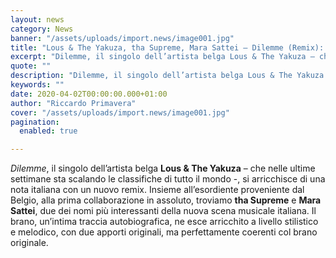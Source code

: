 ```yaml
---
layout: news
category: News
banner: "/assets/uploads/import.news/image001.jpg"
title: "Lous & The Yakuza, tha Supreme, Mara Sattei – Dilemme (Remix): audio"
excerpt: "Dilemme, il singolo dell’artista belga Lous & The Yakuza – che nelle ultime settimane sta scalando le classifiche di tutto il mondo -, si arricchisce di una nota italiana con un nuovo remix. Insieme all’esordiente proveniente dal Belgio, alla prima collaborazione in assoluto, troviamo tha Supreme e Mara Sattei, due dei nomi più interessanti della [&hellip"
quote: ""
description: "Dilemme, il singolo dell’artista belga Lous & The Yakuza – che nelle ultime settimane sta scalando le classifiche di tutto il mondo -, si arricchisce di una nota italiana con un nuovo remix. Insieme all’esordiente proveniente dal Belgio, alla prima collaborazione in assoluto, troviamo tha Supreme e Mara Sattei, due dei nomi più interessanti della [&hellip"
keywords: ""
date: 2020-04-02T00:00:00.000+01:00
author: "Riccardo Primavera"
cover: "/assets/uploads/import.news/image001.jpg"
pagination:
  enabled: true

---
```


_Dilemme_, il singolo dell’artista belga **Lous & The Yakuza** – che nelle ultime settimane sta scalando le classifiche di tutto il mondo -, si arricchisce di una nota italiana con un nuovo remix. Insieme all’esordiente proveniente dal Belgio, alla prima collaborazione in assoluto, troviamo **tha Supreme** e **Mara Sattei**, due dei nomi più interessanti della nuova scena musicale italiana. Il brano, un’intima traccia autobiografica, ne esce arricchito a livello stilistico e melodico, con due apporti originali, ma perfettamente coerenti col brano originale.